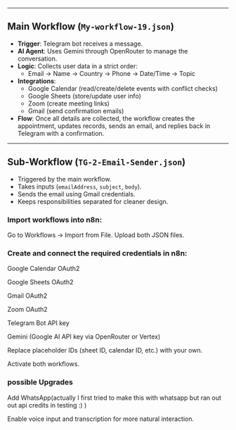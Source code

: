 
---

## Main Workflow (`My-workflow-19.json`)

- **Trigger**: Telegram bot receives a message.  
- **AI Agent**: Uses Gemini through OpenRouter to manage the conversation.  
- **Logic**: Collects user data in a strict order:  
  - Email → Name → Country → Phone → Date/Time → Topic  
- **Integrations**:  
  - Google Calendar (read/create/delete events with conflict checks)  
  - Google Sheets (store/update user info)  
  - Zoom (create meeting links)  
  - Gmail (send confirmation emails)  
- **Flow**: Once all details are collected, the workflow creates the appointment, updates records, sends an email, and replies back in Telegram with a confirmation.  

---

## Sub-Workflow (`TG-2-Email-Sender.json`)

- Triggered by the main workflow.  
- Takes inputs (`emailAddress`, `subject`, `body`).  
- Sends the email using Gmail credentials.  
- Keeps responsibilities separated for cleaner design.  

### Import workflows into n8n:

Go to Workflows → Import from File.
Upload both JSON files.

### Create and connect the required credentials in n8n:

Google Calendar OAuth2

Google Sheets OAuth2

Gmail OAuth2

Zoom OAuth2

Telegram Bot API key

Gemini (Google AI API key via OpenRouter or Vertex)

Replace placeholder IDs (sheet ID, calendar ID, etc.) with your own.

Activate both workflows.


### possible Upgrades

Add WhatsApp(actually I first tried to make this with whatsapp but ran out out api credits in testing :) ) 

Enable voice input and transcription for more natural interaction.
